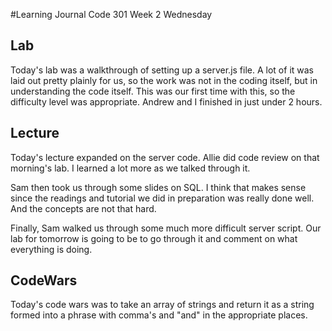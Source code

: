 #Learning Journal Code 301 Week 2 Wednesday
## Lab
Today's lab was a walkthrough of setting up a server.js file.  A lot of it was laid out pretty plainly for us, so the work was not in the coding itself, but in understanding the code itself.  This was our first time with this, so the difficulty level was appropriate.  Andrew and I finished in just under 2 hours.

## Lecture
Today's lecture expanded on the server code.  Allie did code review on that morning's lab.  I learned a lot more as we talked through it.

Sam then took us through some slides on SQL.  I think that makes sense since the readings and tutorial we did in preparation was really done well.  And the concepts are not that hard.

Finally, Sam walked us through some much more difficult server script.  Our lab for tomorrow is going to be to go through it and comment on what everything is doing.

## CodeWars
Today's code wars was to take an array of strings and return it as a string formed into a phrase with comma's and "and" in the appropriate places.
